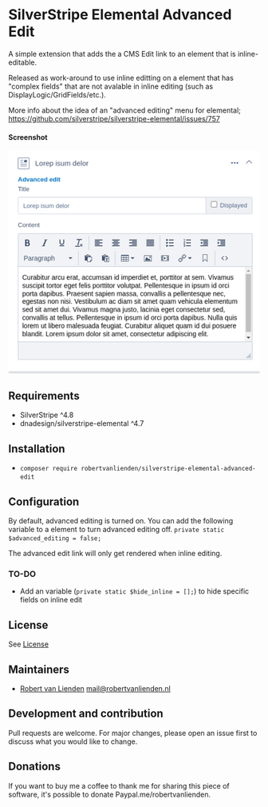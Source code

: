 # SilverStripe Elemental Advanced Edit

A simple extension that adds the a CMS Edit link to an element that is inline-editable.

Released as work-around to use inline editting on a element that has "complex fields" 
that are not avalable in inline editing (such as DisplayLogic/GridFields/etc.).

More info about the idea of an "advanced editing" menu for elemental; https://github.com/silverstripe/silverstripe-elemental/issues/757

#### Screenshot

![screenshot](screenshot.png)

## Requirements
* SilverStripe ^4.8
* dnadesign/silverstripe-elemental ^4.7

## Installation
* `composer require robertvanlienden/silverstripe-elemental-advanced-edit`

## Configuration
By default, advanced editing is turned on. 
You can add the following variable to a element to turn advanced editing off.
`private static $advanced_editing = false;`

The advanced edit link will only get rendered when inline editing.

### TO-DO
* Add an variable (`private static $hide_inline = [];`) to hide specific fields on inline edit

## License
See [License](LICENSE)

## Maintainers
* [Robert van Lienden](https://www.robertvanlienden.nl/) <mail@robertvanlienden.nl>

## Development and contribution
Pull requests are welcome. For major changes, please open an issue first to discuss what you would like to change.

## Donations
If you want to buy me a coffee to thank me for sharing this piece of software, it's possible to donate Paypal.me/robertvanlienden.

